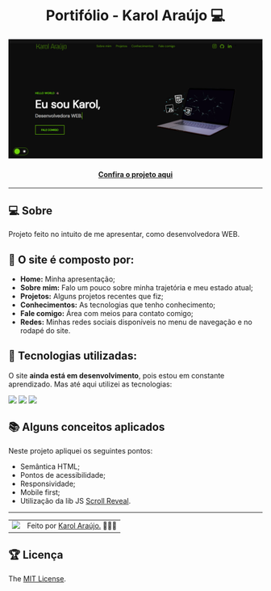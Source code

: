 <h1 align="center">Portifólio - Karol Araújo 💻</h1>

![Imagem do projeto finalizado](assets/images/portifolio.png)

<h4 align="center"><a href="https://eukarol.vercel.app">Confira o projeto aqui</a></h4>

---

## 💻 Sobre

Projeto feito no intuito de me apresentar, como desenvolvedora WEB.

## 🤯 O site é composto por:

- **Home:** Minha apresentação;
- **Sobre mim:** Falo um pouco sobre minha trajetória e meu estado atual;
- **Projetos:** Alguns projetos recentes que fiz;
- **Conhecimentos:** As tecnologias que tenho conhecimento;
- **Fale comigo:** Área com meios para contato comigo;
- **Redes:** Minhas redes sociais disponíveis no menu de navegação e no rodapé do site.

## 🧠 Tecnologias utilizadas:

O site **ainda está em desenvolvimento**, pois estou em constante aprendizado. Mas até aqui utilizei as tecnologias:

<div>
    <img src="https://img.shields.io/badge/HTML5-E34F26?style=for-the-badge&logo=html5&logoColor=white" />
    <img src="https://img.shields.io/badge/CSS3-1572B6?style=for-the-badge&logo=css3&logoColor=white" />
    <img src="https://img.shields.io/badge/JavaScript-F7DF1E?style=for-the-badge&logo=javascript&logoColor=black" />
</div>

## 📚 Alguns conceitos aplicados

Neste projeto apliquei os seguintes pontos:
+ Semântica HTML;
+ Pontos de acessibilidade;
+ Responsividade;
+ Mobile first;
+ Utilização da lib JS <a href="https://scrollrevealjs.org">Scroll Reveal</a>.

---

<table>
  <tr>
    <td>
      <img src="https://github.com/eukarol.png" width="100px" />
    </td>
    <td>
      Feito por <a href="https://github.com/eukarol">Karol Araújo.</a> 🙋🏿‍♂️
    </td>
  </tr>
</table>

## 🏆 Licença

The [MIT License](./LICENSE).
